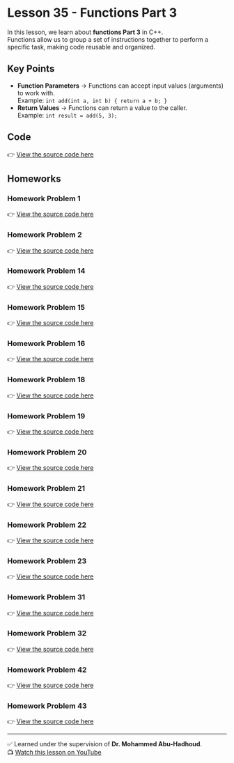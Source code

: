 # Lesson 35 - Functions Part 3  

In this lesson, we learn about **functions Part 3** in C++.  
Functions allow us to group a set of instructions together to perform a specific task, making code reusable and organized.

## Key Points
- **Function Parameters** → Functions can accept input values (arguments) to work with.  
  Example: `int add(int a, int b) { return a + b; }`
- **Return Values** → Functions can return a value to the caller.  
  Example: `int result = add(5, 3);`

## Code
👉 [View the source code here](./Lesson_35_Function_part_3_Parameters.cpp)  

## Homeworks
### Homework Problem 1
👉 [View the source code here](./Homework_Lesson_35_Problem_01.cpp)
### Homework Problem 2
👉 [View the source code here](./Homework_Lesson_35_Problem_02.cpp)
### Homework Problem 14
👉 [View the source code here](./Homework_Lesson_35_Problem_14.cpp)
### Homework Problem 15
👉 [View the source code here](./Homework_Lesson_35_Problem_15.cpp)
### Homework Problem 16
👉 [View the source code here](./Homework_Lesson_35_Problem_16.cpp)
### Homework Problem 18
👉 [View the source code here](./Homework_Lesson_35_Problem_18.cpp)
### Homework Problem 19
👉 [View the source code here](./Homework_Lesson_35_Problem_19.cpp)
### Homework Problem 20
👉 [View the source code here](./Homework_Lesson_35_Problem_20.cpp)
### Homework Problem 21
👉 [View the source code here](./Homework_Lesson_35_Problem_21.cpp)
### Homework Problem 22
👉 [View the source code here](./Homework_Lesson_35_Problem_22.cpp)
### Homework Problem 23
👉 [View the source code here](./Homework_Lesson_35_Problem_23.cpp)
### Homework Problem 31
👉 [View the source code here](./Homework_Lesson_35_Problem_31.cpp)
### Homework Problem 32
👉 [View the source code here](./Homework_Lesson_35_Problem_32.cpp)
### Homework Problem 42
👉 [View the source code here](./Homework_Lesson_35_Problem_42.cpp)
### Homework Problem 43
👉 [View the source code here](./Homework_Lesson_35_Problem_43.cpp)

----

✅ Learned under the supervision of **Dr. Mohammed Abu-Hadhoud**.  
📺 [Watch this lesson on YouTube](https://www.youtube.com/watch?v=g6eNyuGurd8&list=PL3X--QIIK-OFIRbOHbOXbcfSAvw198lUy&index=41&pp=iAQB)
